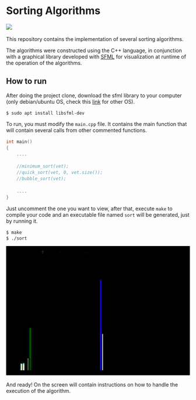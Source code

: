 # Sorting Algorithms

<a href="https://action-badges.now.sh"><img src="https://action-badges.now.sh/gleydson/SortingAlgorithms" /></a>

This repository contains the implementation of several sorting algorithms.

The algorithms were constructed using the C++ language, in conjunction with a graphical library developed with [SFML](https://www.sfml-dev.org/) for visualization at runtime of the operation of the algorithms.

## How to run

After doing the project clone, download the sfml library to your computer (only debian/ubuntu OS, check this [link](https://www.sfml-dev.org/) for other OS).

```shell
$ sudo apt install libsfml-dev
```

To run, you must modify the `main.cpp` file. It contains the main function that will contain several calls from other commented functions.

```c++
int main()
{
    ....

    //minimum_sort(vet);
    //quick_sort(vet, 0, vet.size());
    //bubble_sort(vet);

    ....
}
```

Just uncomment the one you want to view, after that, execute `make` to compile your code and an executable file named `sort` will be generated, just by running it.

```shell
$ make
$ ./sort
```

<p align="center">
    <img src="example.gif">
</p>

And ready! On the screen will contain instructions on how to handle the execution of the algorithm.
